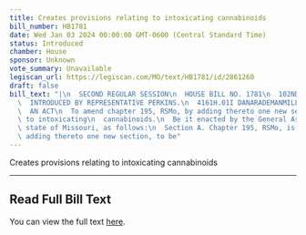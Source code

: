 ```yaml
---
title: Creates provisions relating to intoxicating cannabinoids
bill_number: HB1781
date: Wed Jan 03 2024 00:00:00 GMT-0600 (Central Standard Time)
status: Introduced
chamber: House
sponsor: Unknown
vote_summary: Unavailable
legiscan_url: https://legiscan.com/MO/text/HB1781/id/2861260
draft: false
bill_text: "|\n  SECOND REGULAR SESSION\n  HOUSE BILL NO. 1781\n  102ND GENERAL ASSEMBLY\n\
  \  INTRODUCED BY REPRESENTATIVE PERKINS.\n  4161H.01I DANARADEMANMILLER,ChiefClerk\n\
  \  AN ACT\n  To amend chapter 195, RSMo, by adding thereto one new section relating\
  \ to intoxicating\n  cannabinoids.\n  Be it enacted by the General Assembly of the\
  \ state of Missouri, as follows:\n  Section A. Chapter 195, RSMo, is amended by\
  \ adding thereto one new section, to be"
---
```

Creates provisions relating to intoxicating cannabinoids

---

## Read Full Bill Text

You can view the full text [here](https://legiscan.com/MO/text/HB1781/id/2861260).
